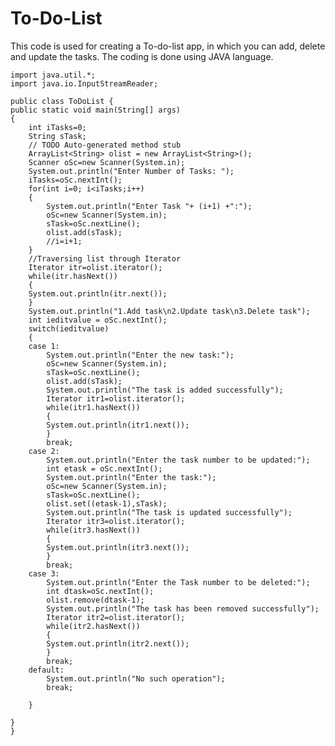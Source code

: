 # To-Do-List
This code is used for creating a To-do-list app, in which you can add, delete and update the tasks. The coding is done using JAVA language.

	import java.util.*;
	import java.io.InputStreamReader;

	public class ToDoList {
	public static void main(String[] args) 
	{
		int iTasks=0;
		String sTask;
		// TODO Auto-generated method stub
		ArrayList<String> olist = new ArrayList<String>();
		Scanner oSc=new Scanner(System.in);
		System.out.println("Enter Number of Tasks: ");
		iTasks=oSc.nextInt();
		for(int i=0; i<iTasks;i++)
		{
			System.out.println("Enter Task "+ (i+1) +":");
			oSc=new Scanner(System.in);
			sTask=oSc.nextLine();
			olist.add(sTask);
			//i=i+1;
		}
		//Traversing list through Iterator  
		Iterator itr=olist.iterator();  
		while(itr.hasNext())
		{  
		System.out.println(itr.next());  	
		}
		System.out.println("1.Add task\n2.Update task\n3.Delete task");
		int ieditvalue = oSc.nextInt();
		switch(ieditvalue)
		{
		case 1:
			System.out.println("Enter the new task:");
			oSc=new Scanner(System.in);
			sTask=oSc.nextLine();
			olist.add(sTask);
			System.out.println("The task is added successfully");
			Iterator itr1=olist.iterator();  
			while(itr1.hasNext())
			{  
			System.out.println(itr1.next());  	
			}
			break;
		case 2:
			System.out.println("Enter the task number to be updated:");
			int etask = oSc.nextInt();
			System.out.println("Enter the task:");
			oSc=new Scanner(System.in);
			sTask=oSc.nextLine();
			olist.set((etask-1),sTask);
			System.out.println("The task is updated successfully");
			Iterator itr3=olist.iterator();  
			while(itr3.hasNext())
			{  
			System.out.println(itr3.next());  	
			}
			break;
		case 3:
			System.out.println("Enter the Task number to be deleted:");
			int dtask=oSc.nextInt();
			olist.remove(dtask-1); 
			System.out.println("The task has been removed successfully");
			Iterator itr2=olist.iterator();  
			while(itr2.hasNext())
			{  
			System.out.println(itr2.next());  	
			}
			break;
		default:
			System.out.println("No such operation");
			break;
		
		}
		
	}
	}
